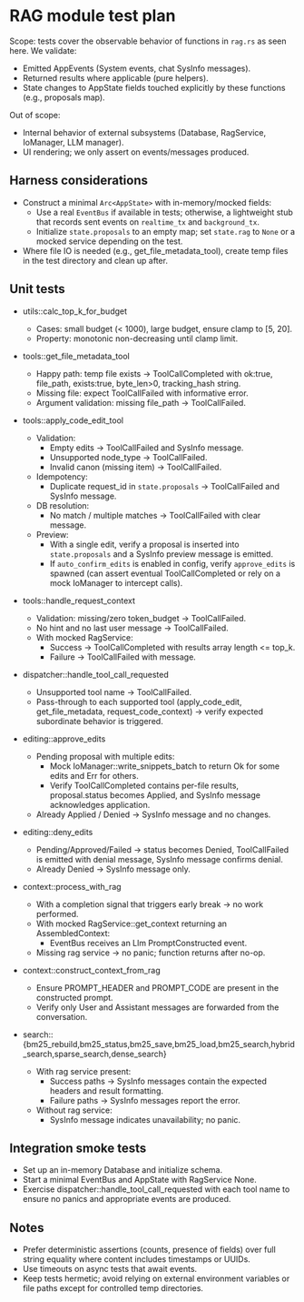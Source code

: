 # RAG module test plan

Scope: tests cover the observable behavior of functions in `rag.rs` as seen here. We validate:
- Emitted AppEvents (System events, chat SysInfo messages).
- Returned results where applicable (pure helpers).
- State changes to AppState fields touched explicitly by these functions (e.g., proposals map).

Out of scope:
- Internal behavior of external subsystems (Database, RagService, IoManager, LLM manager).
- UI rendering; we only assert on events/messages produced.

## Harness considerations

- Construct a minimal `Arc<AppState>` with in-memory/mocked fields:
  - Use a real `EventBus` if available in tests; otherwise, a lightweight stub that records sent events on `realtime_tx` and `background_tx`.
  - Initialize `state.proposals` to an empty map; set `state.rag` to `None` or a mocked service depending on the test.
- Where file IO is needed (e.g., get_file_metadata_tool), create temp files in the test directory and clean up after.

## Unit tests

- utils::calc_top_k_for_budget
  - Cases: small budget (< 1000), large budget, ensure clamp to [5, 20].
  - Property: monotonic non-decreasing until clamp limit.

- tools::get_file_metadata_tool
  - Happy path: temp file exists -> ToolCallCompleted with ok:true, file_path, exists:true, byte_len>0, tracking_hash string.
  - Missing file: expect ToolCallFailed with informative error.
  - Argument validation: missing file_path -> ToolCallFailed.

- tools::apply_code_edit_tool
  - Validation:
    - Empty edits -> ToolCallFailed and SysInfo message.
    - Unsupported node_type -> ToolCallFailed.
    - Invalid canon (missing item) -> ToolCallFailed.
  - Idempotency:
    - Duplicate request_id in `state.proposals` -> ToolCallFailed and SysInfo message.
  - DB resolution:
    - No match / multiple matches -> ToolCallFailed with clear message.
  - Preview:
    - With a single edit, verify a proposal is inserted into `state.proposals` and a SysInfo preview message is emitted.
    - If `auto_confirm_edits` is enabled in config, verify `approve_edits` is spawned (can assert eventual ToolCallCompleted or rely on a mock IoManager to intercept calls).

- tools::handle_request_context
  - Validation: missing/zero token_budget -> ToolCallFailed.
  - No hint and no last user message -> ToolCallFailed.
  - With mocked RagService:
    - Success -> ToolCallCompleted with results array length <= top_k.
    - Failure -> ToolCallFailed with message.

- dispatcher::handle_tool_call_requested
  - Unsupported tool name -> ToolCallFailed.
  - Pass-through to each supported tool (apply_code_edit, get_file_metadata, request_code_context) -> verify expected subordinate behavior is triggered.

- editing::approve_edits
  - Pending proposal with multiple edits:
    - Mock IoManager::write_snippets_batch to return Ok for some edits and Err for others.
    - Verify ToolCallCompleted contains per-file results, proposal.status becomes Applied, and SysInfo message acknowledges application.
  - Already Applied / Denied -> SysInfo message and no changes.

- editing::deny_edits
  - Pending/Approved/Failed -> status becomes Denied, ToolCallFailed is emitted with denial message, SysInfo message confirms denial.
  - Already Denied -> SysInfo message only.

- context::process_with_rag
  - With a completion signal that triggers early break -> no work performed.
  - With mocked RagService::get_context returning an AssembledContext:
    - EventBus receives an Llm PromptConstructed event.
  - Missing rag service -> no panic; function returns after no-op.

- context::construct_context_from_rag
  - Ensure PROMPT_HEADER and PROMPT_CODE are present in the constructed prompt.
  - Verify only User and Assistant messages are forwarded from the conversation.

- search::{bm25_rebuild,bm25_status,bm25_save,bm25_load,bm25_search,hybrid_search,sparse_search,dense_search}
  - With rag service present:
    - Success paths -> SysInfo messages contain the expected headers and result formatting.
    - Failure paths -> SysInfo messages report the error.
  - Without rag service:
    - SysInfo message indicates unavailability; no panic.

## Integration smoke tests

- Set up an in-memory Database and initialize schema.
- Start a minimal EventBus and AppState with RagService None.
- Exercise dispatcher::handle_tool_call_requested with each tool name to ensure no panics and appropriate events are produced.

## Notes

- Prefer deterministic assertions (counts, presence of fields) over full string equality where content includes timestamps or UUIDs.
- Use timeouts on async tests that await events.
- Keep tests hermetic; avoid relying on external environment variables or file paths except for controlled temp directories.
